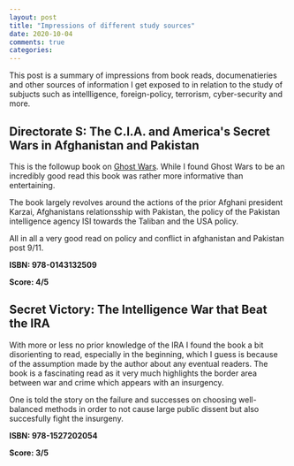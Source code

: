 ```yaml
---
layout: post
title: "Impressions of different study sources"
date: 2020-10-04
comments: true
categories:
---
```


This post is a summary of impressions from book reads, documenatieries and other sources of information I get exposed 
to in relation to the study of subjucts such as intellligence, foreign-policy, terrorism, cyber-security and more.

## Directorate S: The C.I.A. and America's Secret Wars in Afghanistan and Pakistan

This is the followup book on [Ghost Wars](http://tomasuh.github.io/2019/02/09/ghost-wars.html). While I found Ghost Wars to be 
an incredibly good read this book was rather more informative than entertaining.

The book largely revolves around the actions of the prior Afghani president Karzai, Afghanistans relationsship with Pakistan, the policy of the Pakistan intelligence agency ISI towards the Taliban and the USA policy.

All in all a very good read on policy and conflict in afghanistan and Pakistan post 9/11.


**ISBN: 978-0143132509**

**Score: 4/5**

## Secret Victory: The Intelligence War that Beat the IRA

With more or less no prior knowledge of the IRA I found the book a bit disorienting to read, especially in the beginning, which 
I guess is because of the assumption made by the author about any eventual readers. 
The book is a fascinating read as it very much highlights the border area between war and crime which appears with an insurgency.

One is told the story on the failure and successes on choosing well-balanced methods in order to not cause large public dissent but also succesfully fight the insurgeny.

**ISBN: 978-1527202054**

**Score: 3/5**